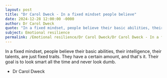 ```yaml
---
layout: post
title: "Dr Carol Dweck - In a fixed mindset people believe"
date: 2024-12-28 12:00:00 -0000
author: Dr Carol Dweck
quote: "In a fixed mindset, people believe their basic abilities, their intelligence, their talents, are just fixed traits. They have a certain amount, and that's it. Their goal is to look smart all the time and never look dumb."
subject: Emotional resilience
permalink: /Emotional resilience/Dr Carol Dweck/Dr Carol Dweck - In a fixed mindset people believe
---
```


In a fixed mindset, people believe their basic abilities, their intelligence, their talents, are just fixed traits. They have a certain amount, and that's it. Their goal is to look smart all the time and never look dumb.

- Dr Carol Dweck
